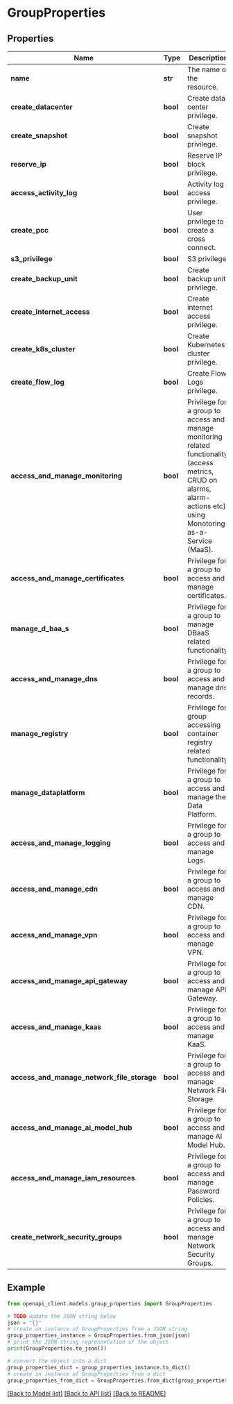 # GroupProperties


## Properties

Name | Type | Description | Notes
------------ | ------------- | ------------- | -------------
**name** | **str** | The name of the resource. | [optional] 
**create_datacenter** | **bool** | Create data center privilege. | [optional] 
**create_snapshot** | **bool** | Create snapshot privilege. | [optional] 
**reserve_ip** | **bool** | Reserve IP block privilege. | [optional] 
**access_activity_log** | **bool** | Activity log access privilege. | [optional] 
**create_pcc** | **bool** | User privilege to create a cross connect. | [optional] 
**s3_privilege** | **bool** | S3 privilege. | [optional] 
**create_backup_unit** | **bool** | Create backup unit privilege. | [optional] 
**create_internet_access** | **bool** | Create internet access privilege. | [optional] 
**create_k8s_cluster** | **bool** | Create Kubernetes cluster privilege. | [optional] 
**create_flow_log** | **bool** | Create Flow Logs privilege. | [optional] 
**access_and_manage_monitoring** | **bool** | Privilege for a group to access and manage monitoring related functionality (access metrics, CRUD on alarms, alarm-actions etc) using Monotoring-as-a-Service (MaaS). | [optional] 
**access_and_manage_certificates** | **bool** | Privilege for a group to access and manage certificates. | [optional] 
**manage_d_baa_s** | **bool** | Privilege for a group to manage DBaaS related functionality. | [optional] 
**access_and_manage_dns** | **bool** | Privilege for a group to access and manage dns records. | [optional] 
**manage_registry** | **bool** | Privilege for group accessing container registry related functionality. | [optional] 
**manage_dataplatform** | **bool** | Privilege for a group to access and manage the Data Platform. | [optional] 
**access_and_manage_logging** | **bool** | Privilege for a group to access and manage Logs. | [optional] 
**access_and_manage_cdn** | **bool** | Privilege for a group to access and manage CDN. | [optional] 
**access_and_manage_vpn** | **bool** | Privilege for a group to access and manage VPN. | [optional] 
**access_and_manage_api_gateway** | **bool** | Privilege for a group to access and manage API Gateway. | [optional] 
**access_and_manage_kaas** | **bool** | Privilege for a group to access and manage KaaS. | [optional] 
**access_and_manage_network_file_storage** | **bool** | Privilege for a group to access and manage Network File Storage. | [optional] 
**access_and_manage_ai_model_hub** | **bool** | Privilege for a group to access and manage AI Model Hub. | [optional] 
**access_and_manage_iam_resources** | **bool** | Privilege for a group to access and manage Password Policies. | [optional] 
**create_network_security_groups** | **bool** | Privilege for a group to access and manage Network Security Groups. | [optional] 

## Example

```python
from openapi_client.models.group_properties import GroupProperties

# TODO update the JSON string below
json = "{}"
# create an instance of GroupProperties from a JSON string
group_properties_instance = GroupProperties.from_json(json)
# print the JSON string representation of the object
print(GroupProperties.to_json())

# convert the object into a dict
group_properties_dict = group_properties_instance.to_dict()
# create an instance of GroupProperties from a dict
group_properties_from_dict = GroupProperties.from_dict(group_properties_dict)
```
[[Back to Model list]](../README.md#documentation-for-models) [[Back to API list]](../README.md#documentation-for-api-endpoints) [[Back to README]](../README.md)


